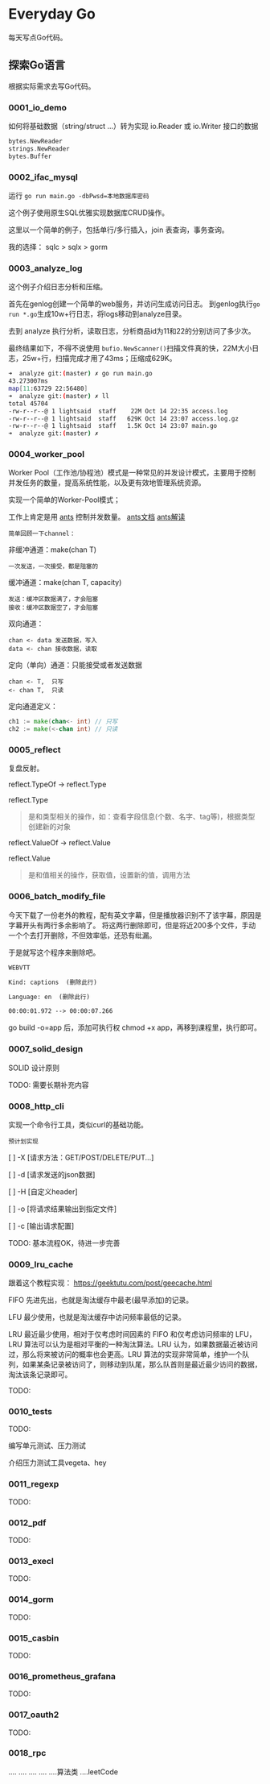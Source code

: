 # Everyday Go 

每天写点Go代码。

## 探索Go语言

根据实际需求去写Go代码。

### 0001_io_demo 

如何将基础数据（string/struct ...）转为实现 io.Reader 或 io.Writer 接口的数据

```go
bytes.NewReader
strings.NewReader
bytes.Buffer
```

### 0002_ifac_mysql 

运行 `go run main.go -dbPwsd=本地数据库密码`

这个例子使用原生SQL优雅实现数据库CRUD操作。

这里以一个简单的例子，包括单行/多行插入，join 表查询，事务查询。

我的选择：
sqlc > sqlx > gorm 


### 0003_analyze_log

这个例子介绍日志分析和压缩。

首先在genlog创建一个简单的web服务，并访问生成访问日志。
到genlog执行`go run *.go`生成10w+行日志，将logs移动到analyze目录。

去到 analyze 执行分析，读取日志，分析商品id为11和22的分别访问了多少次。

最终结果如下，不得不说使用 `bufio.NewScanner()`扫描文件真的快，22M大小日志，25w+行，扫描完成才用了43ms；压缩成629K。

```bash
➜  analyze git:(master) ✗ go run main.go
43.273007ms
map[11:63729 22:56480]
➜  analyze git:(master) ✗ ll
total 45704
-rw-r--r--@ 1 lightsaid  staff    22M Oct 14 22:35 access.log
-rw-r--r--@ 1 lightsaid  staff   629K Oct 14 23:07 access.log.gz
-rw-r--r--@ 1 lightsaid  staff   1.5K Oct 14 23:07 main.go
➜  analyze git:(master) ✗ 
```


### 0004_worker_pool

Worker Pool（工作池/协程池）模式是一种常见的并发设计模式，主要用于控制并发任务的数量，提高系统性能，以及更有效地管理系统资源。

实现一个简单的Worker-Pool模式；

工作上肯定是用 [ants](https://github.com/panjf2000/ants) 控制并发数量。
[ants文档](https://github.com/panjf2000/ants/blob/v2.10.0/README_ZH.md)
[ants解读](https://mp.weixin.qq.com/s/Uctu_uKHk5oY0EtSZGUvsA)

`简单回顾一下channel：`
    
非缓冲通道：make(chan T)
>>>
    一次发送，一次接受，都是阻塞的

缓冲通道：make(chan T, capacity)
>>>
    发送：缓冲区数据满了，才会阻塞
    接收：缓冲区数据空了，才会阻塞

双向通道：
>>>
    chan <- data 发送数据，写入
    data <- chan 接收数据，读取

定向（单向）通道：只能接受或者发送数据
>>> 
    chan <- T,  只写
    <- chan T,  只读

定向通道定义：
```go
ch1 := make(chan<- int) // 只写
ch2 := make(<-chan int) // 只读
```

### 0005_reflect 

复盘反射。

reflect.TypeOf -> reflect.Type

reflect.Type 
> 是和类型相关的操作，如：查看字段信息(个数、名字、tag等)，根据类型创建新的对象


reflect.ValueOf -> reflect.Value

reflect.Value
> 是和值相关的操作，获取值，设置新的值，调用方法

### 0006_batch_modify_file

今天下载了一份老外的教程，配有英文字幕，但是播放器识别不了该字幕，原因是字幕开头有两行多余影响了。
将这两行删除即可，但是将近200多个文件，手动一个个去打开删除，不但效率低，还恐有纰漏。

于是就写这个程序来删除吧。

```txt
WEBVTT

Kind: captions  (删除此行)

Language: en  (删除此行)

00:00:01.972 --> 00:00:07.266

```

go build -o=app 后，添加可执行权 chmod +x app，再移到课程里，执行即可。

### 0007_solid_design

SOLID 设计原则

TODO: 需要长期补充内容


### 0008_http_cli

实现一个命令行工具，类似curl的基础功能。

`预计划实现`

[ ] -X [请求方法：GET/POST/DELETE/PUT...]

[ ] -d [请求发送的json数据]

[ ] -H [自定义header]

[ ] -o [将请求结果输出到指定文件]

[ ] -c [输出请求配置]

TODO: 基本流程OK，待进一步完善

### 0009_lru_cache
跟着这个教程实现：
https://geektutu.com/post/geecache.html

FIFO 先进先出，也就是淘汰缓存中最老(最早添加)的记录。

LFU 最少使用，也就是淘汰缓存中访问频率最低的记录。

LRU 最近最少使用，相对于仅考虑时间因素的 FIFO 和仅考虑访问频率的 LFU，LRU 算法可以认为是相对平衡的一种淘汰算法。LRU 认为，如果数据最近被访问过，那么将来被访问的概率也会更高。LRU 算法的实现非常简单，维护一个队列，如果某条记录被访问了，则移动到队尾，那么队首则是最近最少访问的数据，淘汰该条记录即可。

TODO:

### 0010_tests

TODO: 

编写单元测试、压力测试

介绍压力测试工具vegeta、hey 

### 0011_regexp
TODO:

### 0012_pdf
TODO:

### 0013_execl
TODO:

### 0014_gorm
TODO:

### 0015_casbin
TODO:

### 0016_prometheus_grafana
TODO:

### 0017_oauth2
TODO:

### 0018_rpc

....
....
....
....
....算法类
....leetCode